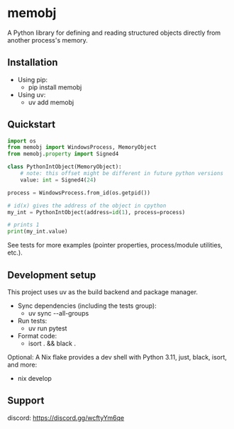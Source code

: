 # memobj

A Python library for defining and reading structured objects directly from another process's memory.

## Installation

- Using pip:
  - pip install memobj
- Using uv:
  - uv add memobj  

## Quickstart

```python
import os
from memobj import WindowsProcess, MemoryObject
from memobj.property import Signed4

class PythonIntObject(MemoryObject):
    # note: this offset might be different in future python versions
    value: int = Signed4(24)

process = WindowsProcess.from_id(os.getpid())

# id(x) gives the address of the object in cpython
my_int = PythonIntObject(address=id(1), process=process)

# prints 1
print(my_int.value)
```

See tests for more examples (pointer properties, process/module utilities, etc.).

## Development setup

This project uses uv as the build backend and package manager.

- Sync dependencies (including the tests group):
  - uv sync --all-groups
- Run tests:
  - uv run pytest
- Format code:
  - isort . && black .

Optional: A Nix flake provides a dev shell with Python 3.11, just, black, isort, and more:
- nix develop

## Support

discord: https://discord.gg/wcftyYm6qe
